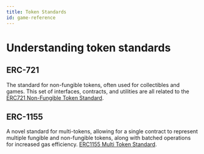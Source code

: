 ```yaml
---
title: Token Standards
id: game-reference
---
```


# Understanding token standards 

## ERC-721

The standard for non-fungible tokens, often used for collectibles and games.
This set of interfaces, contracts, and utilities are all related to the [ERC721 Non-Fungible Token Standard](https://eips.ethereum.org/EIPS/eip-721).

## ERC-1155

A novel standard for multi-tokens, allowing for a single contract to represent multiple fungible and non-fungible tokens, along with batched operations for increased gas efficiency. [ERC1155 Multi Token Standard](https://eips.ethereum.org/EIPS/eip-1155).